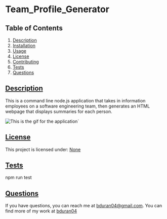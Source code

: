 # Team_Profile_Generator 

  ## Table of Contents

1. [Description](#description)
2. [Installation](#installation)
3. [Usage](#usage)
4. [License](#license)
5. [Contributing](#contributing)
6. [Tests](#tests)
7. [Questions](#questions)

## [Description](#description)
This is a command line node.js application that takes in information employees on a software engineering team, then generates an HTML webpage that displays summaries for each person.

![This is the gif for the application](assets/readme.gif)`

## [License](#license)
This project is licensed under: 
[None](https://choosealicense.com/licenses/none/)

## [Tests](#tests)
npm run test

## [Questions](#questions)
If you have questions, you can reach me at bduran04@gmail.com. You can find more of my work at [bduran04](https://github.com/bduran04)
